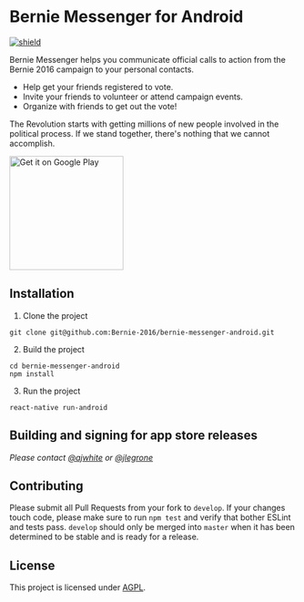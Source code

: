 # Bernie Messenger for Android

[![shield](https://circleci.com/gh/Bernie-2016/bernie-messenger-android.svg?style=shield&circle-token=a68fdc230e65184dd4e6b8e4e155607e6f5845ad)](https://circleci.com/gh/Bernie-2016/bernie-messenger-android/tree/develop)

Bernie Messenger helps you communicate official calls to action from the Bernie 2016 campaign to your personal contacts.

* Help get your friends registered to vote.
* Invite your friends to volunteer or attend campaign events.
* Organize with friends to get out the vote!

The Revolution starts with getting millions of new people involved in the political process. If we stand together, there's nothing that we cannot accomplish.

<a href="https://play.google.com/store/apps/details?id=com.berniesanders.messenger&amp;utm_source=global_co&amp;utm_medium=prtnr&amp;utm_content=Mar2515&amp;utm_campaign=PartBadge&amp;pcampaignid=MKT-Other-global-all-co-prtnr-py-PartBadge-Mar2515-1" class="play-store"><img alt="Get it on Google Play" src="https://play.google.com/intl/en_us/badges/images/generic/en_badge_web_generic.png" width="200"></a>

## Installation

1. Clone the project
  ```
  git clone git@github.com:Bernie-2016/bernie-messenger-android.git
  ```

2. Build the project
  ```
  cd bernie-messenger-android
  npm install
  ```

3. Run the project
  ```
  react-native run-android
  ```

## Building and signing for app store releases

_Please contact [@ajwhite](https://github.com/ajwhite) or [@jlegrone](https://github.com/jlegrone)_

## Contributing

Please submit all Pull Requests from your fork to `develop`. If your changes touch code, please make sure to run `npm
test` and verify that bother ESLint and tests pass. `develop` should only be merged into `master` when it has been
determined to be stable and is ready for a release.

## License

This project is licensed under [AGPL](LICENSE).
